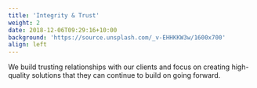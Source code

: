 ```yaml
---
title: 'Integrity & Trust'
weight: 2
date: 2018-12-06T09:29:16+10:00
background: 'https://source.unsplash.com/_v-EHHKKW3w/1600x700'
align: left
---
```


We build trusting relationships with our clients and focus on creating high-quality solutions that they can continue to build on going forward.